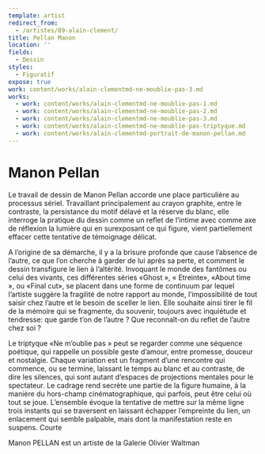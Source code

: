 ```yaml
---
template: artist
redirect_from:
  - /artistes/89-alain-clement/
title: Pellan Manon
location: ''
fields:
  - Dessin
styles:
  - Figuratif
expose: true
work: content/works/alain-clementmd-ne-moublie-pas-3.md
works:
  - work: content/works/alain-clementmd-ne-moublie-pas-1.md
  - work: content/works/alain-clementmd-ne-moublie-pas-2.md
  - work: content/works/alain-clementmd-ne-moublie-pas-3.md
  - work: content/works/alain-clementmd-ne-moublie-pas-triptyque.md
  - work: content/works/alain-clementmd-portrait-de-manon-pellan.md
---
```


# Manon Pellan

Le travail de dessin de Manon Pellan accorde une place particulière au processus sériel. Travaillant principalement au crayon graphite, entre le contraste, la persistance du motif délavé et la réserve du blanc, elle interroge la pratique du dessin comme un reflet de l’intime avec comme axe de réflexion la lumière qui en surexposant ce qui figure, vient partiellement effacer cette tentative de témoignage délicat.

A l’origine de sa démarche, il y a la brisure profonde que cause l’absence de l’autre, ce que l’on cherche à garder de lui après sa perte, et comment le dessin transfigure le lien à l’altérité. Invoquant le monde des fantômes ou celui des vivants, ces différentes séries «Ghost », « Etreinte», «About time », ou «Final cut», se placent dans une forme de continuum par lequel l’artiste suggère la fragilité de notre rapport au monde, l’impossibilité de tout saisir chez l’autre et le besoin de sceller le lien.
Elle souhaite ainsi tirer le fil de la mémoire qui se fragmente, du souvenir, toujours avec inquiétude et tendresse: que garde t’on de l’autre ? Que reconnaît-on du reflet de l’autre chez soi ?

Le triptyque «Ne m’oublie pas » peut se regarder comme une séquence poétique, qui rappelle un possible geste d’amour, entre promesse, douceur et nostalgie. Chaque variation est un fragment d’une rencontre qui commence, ou se termine, laissant le temps au blanc et au contraste, de dire les silences, qui sont autant d’espaces de projections mentales pour le spectateur. Le cadrage rend secrète une partie de la figure humaine, à la manière du hors-champ cinématographique, qui parfois, peut être celui où tout se joue. L’ensemble évoque la tentative de mettre sur la même ligne trois instants qui se traversent en laissant échapper l’empreinte du lien, un enlacement qui semble palpable, mais dont la manifestation reste en suspens.
Courte

Manon PELLAN est un artiste de la Galerie Olivier Waltman
&#x9;		&#x9;
&#x9;	&#x9;
&#x9;&#x9;
&#x9;
